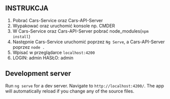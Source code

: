 ## INSTRUKCJA

1. Pobrać Cars-Service oraz Cars-API-Server
2. Wypakować oraz uruchomić konsole np. CMDER
3. W Cars-Service oraz Cars-API-Server pobrać node_modules(`npm install`)
4. Następnie Cars-Service uruchomić poprzez `Ng Serve`, a Cars-API-Server poprzez `node .`
5. Wpisać w przeglądarce `localhost:4200`
6. LOGIN: admin HASŁO: admin

## Development server

Run `ng serve` for a dev server. Navigate to `http://localhost:4200/`. The app will automatically reload if you change any of the source files.

